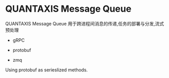 # QUANTAXIS Message Queue

QUANTAXIS Message Queue 用于跨进程间消息的传递,任务的部署与分发,流式预处理

- gRPC

- protobuf

- zmq


Using protobuf as serieslized methods.